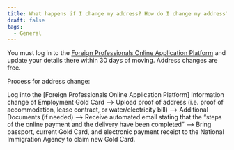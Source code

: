 ```yaml
---
title: What happens if I change my address? How do I change my address?
draft: false
tags:
  - General
---
```

You must log in to the [Foreign Professionals Online Application Platform](https://coa.immigration.gov.tw/coa-frontend/four-in-one/entry/golden-card) and update your details there within 30 days of moving. Address changes are free.

Process for address change: 

Log into the \[Foreign Professionals Online Application Platform] Information change of Employment Gold Card –> Upload proof of address (i.e. proof of accommodation, lease contract, or water/electricity bill) –> Additional Documents (if needed) –> Receive automated email stating that the “steps of the online payment and the delivery have been completed” –> Bring passport, current Gold Card, and electronic payment receipt to the National Immigration Agency to claim new Gold Card.